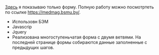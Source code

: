 <a href="https://irenshen.github.io/medmagazin/">Здесь</a> я показываю только форму. Полную работу можно посмотртеть по ссылке https://medmag.bsmu.by/.
* Использовн БЭМ
* Javascrip
* Jquery
* Реализована многоступеньчатая форма с двумя ветвями. На последней странице формы собираются данные заполненные с предыдущих шагов.
